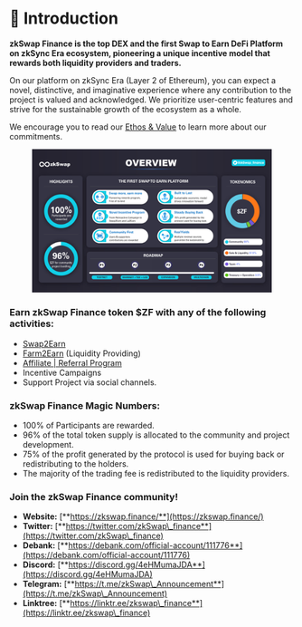 # 👋 Introduction

**zkSwap Finance is the top DEX and the first Swap to Earn DeFi Platform on zkSync Era ecosystem, pioneering a unique incentive model that rewards both liquidity providers and traders.**

On our platform on zkSync Era (Layer 2 of Ethereum), you can expect a novel, distinctive, and imaginative experience where any contribution to the project is valued and acknowledged. We prioritize user-centric features and strive for the sustainable growth of the ecosystem as a whole.

We encourage you to read our [Ethos & Value](https://docs.zkswap.finance/resources/about-us) to learn more about our commitments.

<figure><img src=".gitbook/assets/zkSwap_Finance_Overview.jpg" alt=""><figcaption></figcaption></figure>

### Earn zkSwap Finance token $ZF with any of the following activities:

* [Swap2Earn](highlights/swap2earn.md)
* [Farm2Earn](highlights/farm2earn.md) (Liquidity Providing)
* [Affiliate | Referral Program](highlights/affiliate-or-referral-program.md)
* Incentive Campaigns
* Support Project via social channels.

### zkSwap Finance Magic Numbers:

* 100% of Participants are rewarded.
* 96% of the total token supply is allocated to the community and project development.
* 75% of the profit generated by the protocol is used for buying back or redistributing to the holders.
* The majority of the trading fee is redistributed to the liquidity providers.

### Join the zkSwap Finance community!

* **Website:** [**https://zkswap.finance/**](https://zkswap.finance/)
* **Twitter:** [**https://twitter.com/zkSwap\_finance**](https://twitter.com/zkSwap\_finance)
* **Debank:** [**https://debank.com/official-account/111776**](https://debank.com/official-account/111776)
* **Discord:** [**https://discord.gg/4eHMumaJDA**](https://discord.gg/4eHMumaJDA)
* **Telegram:** [**https://t.me/zkSwap\_Announcement**](https://t.me/zkSwap\_Announcement)
* **Linktree:** [**https://linktr.ee/zkswap\_finance**](https://linktr.ee/zkswap\_finance)

